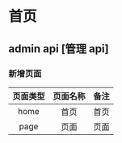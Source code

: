 # 首页

## admin api [管理 api]

### 新增页面

| 页面类型 | 页面名称 | 备注 |
| :------: | :------: | :--: |
|   home   |   首页   | 首页 |
|   page   |   页面   | 页面 |
